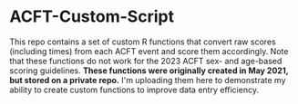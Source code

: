 # ACFT-Custom-Script
 This repo contains a set of custom R functions that convert raw scores (including times) from each ACFT event and score them accordingly. Note that these functions do not work for the 2023 ACFT sex- and age-based scoring guidelines.
 **These functions were originally created in May 2021, but stored on a private repo.** I'm uploading them here to demonstrate my ability to create custom functions to improve data entry efficiency.
